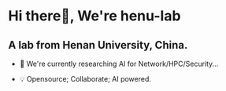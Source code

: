 # Hi there👋, We're henu-lab
## A lab from Henan University, China.

- 🌱 We're currently researching AI for Network/HPC/Security...

- 💡 Opensource; Collaborate; AI powered.

